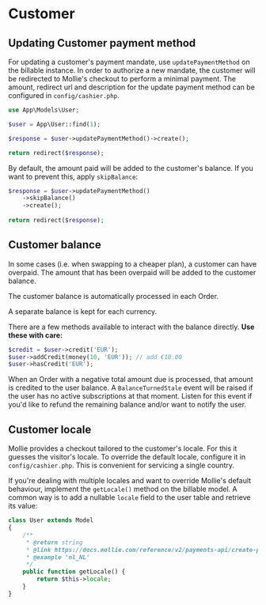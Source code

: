 # Customer

## Updating Customer payment method

For updating a customer's payment mandate, use `updatePaymentMethod` on the billable instance.
In order to authorize a new mandate, the customer will be redirected to Mollie's checkout to perform a minimal payment.
The amount, redirect url and description for the update payment method can be configured in `config/cashier.php`.

```php
use App\Models\User;

$user = App\User::find(1);

$response = $user->updatePaymentMethod()->create();

return redirect($response);
```

By default, the amount paid will be added to the customer's balance. If you want to prevent this, apply `skipBalance`:

```php
$response = $user->updatePaymentMethod()
    ->skipBalance()
    ->create();
    
return redirect($response); 
```

## Customer balance

In some cases (i.e. when swapping to a cheaper plan), a customer can have overpaid. The amount that has been overpaid
will be added to the customer balance.

The customer balance is automatically processed in each Order.

A separate balance is kept for each currency.

There are a few methods available to interact with the balance directly.
__Use these with care:__

```php
$credit = $user->credit('EUR');
$user->addCredit(money(10, 'EUR')); // add €10.00
$user->hasCredit('EUR');
```

When an Order with a negative total amount due is processed, that amount is credited to the user balance.
A `BalanceTurnedStale` event will be raised if the user has no active subscriptions at that moment.
Listen for this event if you'd like to refund the remaining balance and/or want to notify the user.

## Customer locale

Mollie provides a checkout tailored to the customer's locale. For this it guesses the visitor's locale. To override the
default locale, configure it in `config/cashier.php`. This is convenient for servicing a single country.

If you're dealing with multiple locales and want to override Mollie's default behaviour, implement the `getLocale()`
method on the billable model. A common way is to add a nullable `locale` field to the user table and retrieve its value:

```php
class User extends Model
{
    /**
     * @return string
     * @link https://docs.mollie.com/reference/v2/payments-api/create-payment#parameters
     * @example 'nl_NL'
     */
    public function getLocale() {
        return $this->locale; 
    }
}
```
